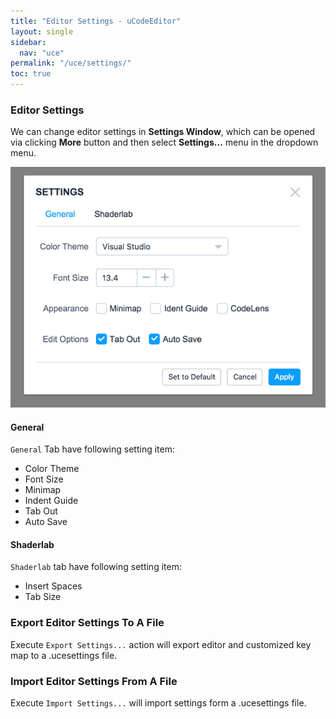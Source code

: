 ```yaml
---
title: "Editor Settings - uCodeEditor"
layout: single
sidebar:
  nav: "uce"
permalink: "/uce/settings/"
toc: true
---
```


### Editor Settings

We can change editor settings in __Settings Window__, which can be opened via clicking __More__ button and then select __Settings...__ menu in the dropdown menu.

![](/assets/images/uce/settings.png)

#### General

`General` Tab have following setting item:

- Color Theme
- Font Size
- Minimap
- Indent Guide
- Tab Out
- Auto Save

#### Shaderlab

`Shaderlab` tab have following setting item:

- Insert Spaces
- Tab Size

### Export Editor Settings To A File

Execute `Export Settings...` action will export editor and customized key map to a .ucesettings file.   


### Import Editor Settings From A File

Execute `Import Settings...` will import settings form a .ucesettings file.